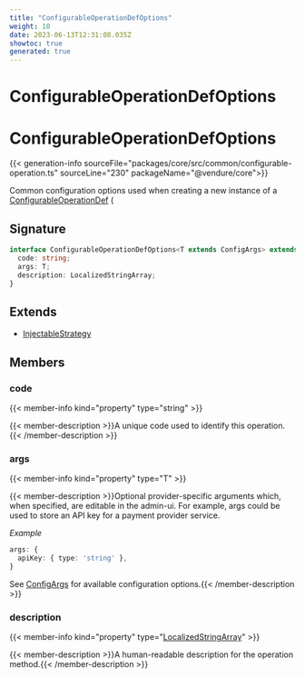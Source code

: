 ```yaml
---
title: "ConfigurableOperationDefOptions"
weight: 10
date: 2023-06-13T12:31:08.035Z
showtoc: true
generated: true
---
```

<!-- This file was generated from the Vendure source. Do not modify. Instead, re-run the "docs:build" script -->

# ConfigurableOperationDefOptions
<div class="symbol">


# ConfigurableOperationDefOptions

{{< generation-info sourceFile="packages/core/src/common/configurable-operation.ts" sourceLine="230" packageName="@vendure/core">}}

Common configuration options used when creating a new instance of a
<a href='/typescript-api/configurable-operation-def/#configurableoperationdef'>ConfigurableOperationDef</a> (

## Signature

```TypeScript
interface ConfigurableOperationDefOptions<T extends ConfigArgs> extends InjectableStrategy {
  code: string;
  args: T;
  description: LocalizedStringArray;
}
```
## Extends

 * <a href='/typescript-api/common/injectable-strategy#injectablestrategy'>InjectableStrategy</a>


## Members

### code

{{< member-info kind="property" type="string"  >}}

{{< member-description >}}A unique code used to identify this operation.{{< /member-description >}}

### args

{{< member-info kind="property" type="T"  >}}

{{< member-description >}}Optional provider-specific arguments which, when specified, are
editable in the admin-ui. For example, args could be used to store an API key
for a payment provider service.

*Example*

```ts
args: {
  apiKey: { type: 'string' },
}
```

See <a href='/typescript-api/configurable-operation-def/config-args#configargs'>ConfigArgs</a> for available configuration options.{{< /member-description >}}

### description

{{< member-info kind="property" type="<a href='/typescript-api/configurable-operation-def/localized-string-array#localizedstringarray'>LocalizedStringArray</a>"  >}}

{{< member-description >}}A human-readable description for the operation method.{{< /member-description >}}


</div>
